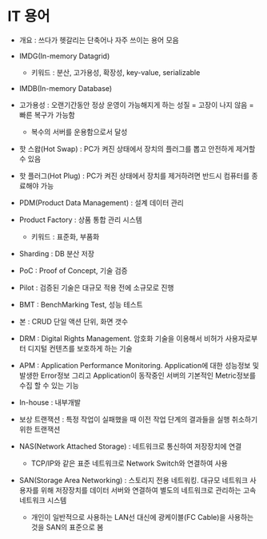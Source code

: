 # IT 용어

- 개요 : 쓰다가 헷갈리는 단축어나 자주 쓰이는 용어 모음

- IMDG(In-memory Datagrid)
  - 키워드 : 분산, 고가용성, 확장성, key-value, serializable
- IMDB(In-memory Database)

- 고가용성 : 오랜기간동안 정상 운영이 가능해지게 하는 성질 = 고장이 나지 않음 = 빠른 복구가 가능함
  - 복수의 서버를 운용함으로서 달성

- 핫 스왑(Hot Swap) : PC가 켜진 상태에서 장치의 플러그를 뽑고 안전하게 제거할 수 있음
- 핫 플러그(Hot Plug) : PC가 켜진 상태에서 장치를 제거하려면 반드시 컴퓨터를 종료해야 가능

- PDM(Product Data Management) : 설계 데이터 관리
- Product Factory : 상품 통합 관리 시스템
  - 키워드 : 표준화, 부품화

- Sharding : DB 분산 저장

- PoC : Proof of Concept, 기술 검증
- Pilot : 검증된 기술은 대규모 적용 전에 소규모로 진행
- BMT : BenchMarking Test, 성능 테스트

- 본 : CRUD 단일 액션 단위, 화면 갯수

- DRM : Digital Rights Management. 암호화 기술을 이용해서 비허가 사용자로부터 디지털 컨텐츠를 보호하게 하는 기술
- APM : Application Performance Monitoring. Application에 대한 성능정보 및 발생한 Error정보 그리고 Application이 동작중인 서버의 기본적인 Metric정보를 수집 할 수 있는 기능

- In-house : 내부개발

- 보상 트랜잭션 : 특정 작업이 실패했을 때 이전 작업 단계의 결과들을 실행 취소하기 위한 트랜잭션

- NAS(Network Attached Storage) : 네트워크로 통신하여 저장장치에 연결
  - TCP/IP와 같은 표준 네트워크로 Network Switch와 연결하여 사용
- SAN(Storage Area Networking) : 스토리지 전용 네트워킹. 대규모 네트워크 사용자를 위해 저장장치를 데이터 서버와 연결하여 별도의 네트워크로 관리하는 고속 네트워크 시스템
  - 개인이 일반적으로 사용하는 LAN선 대신에 광케이블(FC Cable)을 사용하는 것을 SAN의 표준으로 봄
